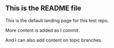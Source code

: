 ## This is the README file

This is the default landing page for this test repo.

More content is added as I commit.

And I can also add content on topic branches.